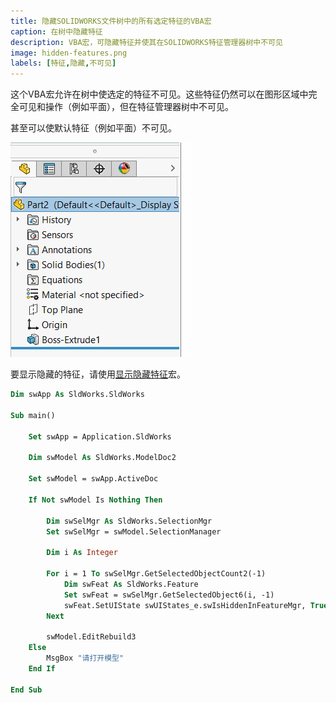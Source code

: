 ```yaml
---
title: 隐藏SOLIDWORKS文件树中的所有选定特征的VBA宏
caption: 在树中隐藏特征
description: VBA宏，可隐藏特征并使其在SOLIDWORKS特征管理器树中不可见
image: hidden-features.png
labels: [特征,隐藏,不可见]
---
```


这个VBA宏允许在树中使选定的特征不可见。这些特征仍然可以在图形区域中完全可见和操作（例如平面），但在特征管理器树中不可见。

甚至可以使默认特征（例如平面）不可见。

![在特征管理器树中隐藏的草图、右侧和顶部平面](hidden-features.png)

要显示隐藏的特征，请使用[显示隐藏特征](/docs/codestack/solidworks-api/document/features-manager/reveal-hidden-features/)宏。

```vb
Dim swApp As SldWorks.SldWorks

Sub main()

    Set swApp = Application.SldWorks
    
    Dim swModel As SldWorks.ModelDoc2
    
    Set swModel = swApp.ActiveDoc
    
    If Not swModel Is Nothing Then
        
        Dim swSelMgr As SldWorks.SelectionMgr
        Set swSelMgr = swModel.SelectionManager
        
        Dim i As Integer
        
        For i = 1 To swSelMgr.GetSelectedObjectCount2(-1)
            Dim swFeat As SldWorks.Feature
            Set swFeat = swSelMgr.GetSelectedObject6(i, -1)
            swFeat.SetUIState swUIStates_e.swIsHiddenInFeatureMgr, True
        Next
        
        swModel.EditRebuild3
    Else
        MsgBox "请打开模型"
    End If
    
End Sub
```
